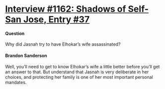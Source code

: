 # [Interview #1162: Shadows of Self-San Jose, Entry #37](https://www.theoryland.com/intvmain.php?i=1162#37)

#### Question

Why did Jasnah try to have Elhokar’s wife assassinated?

#### Brandon Sanderson

Well, you’ll need to get to know Elhokar’s wife a little better before you’ll get an answer to that. But understand that Jasnah is very deliberate in her choices, and protecting her family is one of her most important personal mandates.

